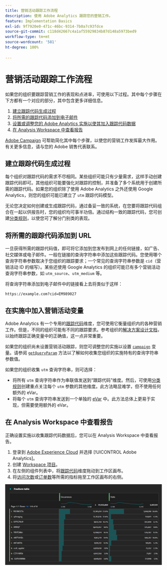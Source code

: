 ```yaml
---
title: 营销活动跟踪工作流程
description: 使用 Adobe Analytics 跟踪您的营销工作。
feature: Implementation Basics
exl-id: 9f7920e0-471c-46bc-9314-7b0a7c93fdce
source-git-commit: c118d42667c4a1af55929834b87d148a5973bed9
workflow-type: tm+mt
source-wordcount: '581'
ht-degree: 100%

---
```


# 营销活动跟踪工作流程

如果您的组织要跟踪营销工作的表现和点进率，可使用以下过程。其中每个步骤在下方都有一个对应的部分，其中包含更多详细信息。

1. [建立跟踪代码生成过程](#establish-a-tracking-code-generation-process)
1. [将所需的跟踪代码添加到电子邮件](#add-the-desired-tracking-code-to-the-email)
1. [设置或调整您的 Adobe Analytics 实施以使其加入跟踪代码数据](#include-campaign-variables-in-your-implementation)
1. [在 Analysis Workspace 中查看报告](#view-the-reports-in-analysis-workspace)

[Adobe Campaign](https://business.adobe.com/products/campaign/adobe-campaign.html) 可帮助简化其中每个步骤，以使您的营销工作发挥最大作用。有关更多信息，请与您的 Adobe 销售代表联系。

## 建立跟踪代码生成过程

每个组织对跟踪代码的需求不尽相同。某些组织可能只有少量需求，这样手动创建跟踪代码即可。其他组织可能要强化对跟踪的控制，并准备了多个系统用于创建所需的跟踪代码。如果您的组织除了使用 Adobe Analytics 之外还使用 Google Analytics，则您的组织可能已建立了 `utm` 跟踪代码模型。

无论您决定如何创建或生成跟踪代码，通过备妥一致的系统，在您要将跟踪代码组合在一起以供报告时，您的组织均可事半功倍。通过结构一致的跟踪代码，您可创建[分类规则](/help/components/classifications/crb/classification-rule-builder.md)，以使您可了解分门别类的表现。

## 将所需的跟踪代码添加到 URL

一旦获得所需的跟踪代码值，即可将它添加到您发布到网上的任何链接，如广告、社交媒体或电子邮件。一般在链接的查询字符串中添加这些跟踪代码。您使用哪个查询字符串参数取决于您组织的跟踪要求；一个常见的查询字符串参数是 `cid`（营销活动 ID 的缩写）。某些还使用 Google Analytics 的组织可能已有多个营销活动查询字符串参数，如 `utm_source`、`utm_medium` 等。

将查询字符串添加到电子邮件中的链接看上去将类似于这样：

```text
https://example.com?cid=EM989027
```

## 在实施中加入营销活动变量

Adobe Analytics 有一个专用的[跟踪代码](/help/components/dimensions/tracking-code.md)维度，您可使用它衡量组织内的各种营销工作。但是，不同的组织可能有不同的跟踪要求。参考组织的[解决方案设计文档](../prepare/solution-design.md)，以始终跟踪正确变量中的正确值，这一点非常重要。

如果您的组织尚未设置营销活动跟踪，则您可调整您的实施以设置 [`campaign`](/help/implement/vars/page-vars/campaign.md) 变量。请参阅 [`getQueryParam`](/help/implement/vars/plugins/getqueryparam.md) 方法以了解如何收集您组织的实施特有的查询字符串参数值。

如果您的组织收集 `utm` 查询字符串，则可选择：

* 将所有 `utm` 查询字符串作为串联值发送到“跟踪代码”维度。然后，可使用[分类规则](/help/components/classifications/crb/classification-rule-builder.md)创建重点关注每个 `utm` 参数的其他维度。此方法略显难学，但不使用任何额外的 eVar。
* 将每个 `utm` 查询字符串发送到一个单独的 [eVar](/help/components/dimensions/evar.md) 中。此方法总体上更易于实现，但需要使用额外的 eVar。

## 在 Analysis Workspace 中查看报告

正确设置实施以收集跟踪代码数据后，您可以在 Analysis Workspace 中查看报告。

1. 登录到 [Adobe Experience Cloud](https://experience.adobe.com) 并选择 [!UICONTROL Adobe Analytics]。
1. 创建 [Workspace 项目](/help/analyze/analysis-workspace/build-workspace-project/freeform-overview.md)。
1. 在左侧的组件列表中，将[跟踪代码](/help/components/dimensions/tracking-code.md)维度拖动到工作区画布。
1. 将[访问次数](/help/components/metrics/visits.md)或[订单数](/help/components/metrics/orders.md)等所需的指标拖至工作区画布的右侧。

![营销活动跟踪报告](../assets/campaign-tracking-report.png)
